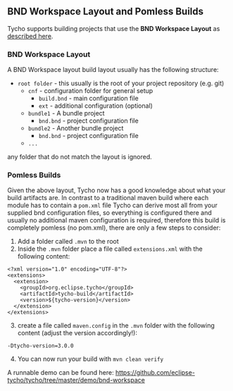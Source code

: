 ## BND Workspace Layout and Pomless Builds

Tycho supports building projects that use the **BND Workspace Layout** as [described here](https://bndtools.org/concepts.html).

### BND Workspace Layout
A BND Workspace layout build layout usually has the following structure:

- `root folder` - this usually is the root of your project repository (e.g. git)
    - `cnf` - configuration folder for general setup
        - `build.bnd` - main configuration file
        - `ext` - additional configuration (optional)
    - `bundle1` - A bundle project
        - `bnd.bnd` - project configuration file
    - `bundle2` - Another bundle project
        - `bnd.bnd` - project configuration file
    - `...`

any folder that do not match the layout is ignored.

### Pomless Builds
Given the above layout, Tycho now has a good knowledge about what your build artifacts are.
In contrast to a traditional maven build where each module has to contain a `pom.xml` file Tycho can derive most all from your supplied bnd configuration files, so everything is configured there and usually no additional maven configuration is required, therefore this build is completely pomless (no pom.xml), there are only a few steps to consider:

1. Add a folder called `.mvn` to the root
2. Inside the `.mvn` folder place a file called `extensions.xml` with the following content:

```
<?xml version="1.0" encoding="UTF-8"?>
<extensions>
  <extension>
    <groupId>org.eclipse.tycho</groupId>
    <artifactId>tycho-build</artifactId>
    <version>${tycho-version}</version>
  </extension>
</extensions>
```

3. create a file called `maven.config` in the `.mvn` folder with the following content (adjust the version accordingly!):

```
-Dtycho-version=3.0.0
```
4. You can now run your build with `mvn clean verify`

A runnable demo can be found here: https://github.com/eclipse-tycho/tycho/tree/master/demo/bnd-workspace